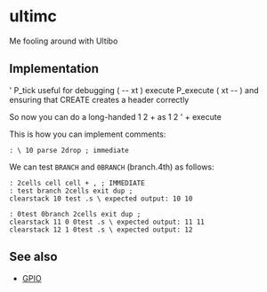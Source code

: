 # ultimc
Me fooling around with Ultibo

## Implementation

' P_tick useful for debugging ( -- xt )
execute P_execute ( xt -- )
and ensuring that CREATE creates a header correctly

So now you can do a long-handed 1 2 + as 1 2 ' + execute

This is how you can implement comments:
```
: \ 10 parse 2drop ; immediate
```


We can test `BRANCH` and `0BRANCH` (branch.4th) as follows:
```
: 2cells cell cell + , ; IMMEDIATE
: test branch 2cells exit dup ;
clearstack 10 test .s \ expected output: 10 10

: 0test 0branch 2cells exit dup ;
clearstack 11 0 0test .s \ expected output: 11 11
clearstack 12 1 0test .s \ expected output: 12
```

## See also

* [GPIO](GPIO.md)
